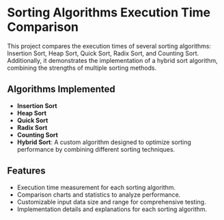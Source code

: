 # Sorting Algorithms Execution Time Comparison

This project compares the execution times of several sorting algorithms: Insertion Sort, Heap Sort, Quick Sort, Radix Sort, and Counting Sort. Additionally, it demonstrates the implementation of a hybrid sort algorithm, combining the strengths of multiple sorting methods.

## Algorithms Implemented
- **Insertion Sort**
- **Heap Sort**
- **Quick Sort**
- **Radix Sort**
- **Counting Sort**
- **Hybrid Sort**: A custom algorithm designed to optimize sorting performance by combining different sorting techniques.

## Features
- Execution time measurement for each sorting algorithm.
- Comparison charts and statistics to analyze performance.
- Customizable input data size and range for comprehensive testing.
- Implementation details and explanations for each sorting algorithm.
